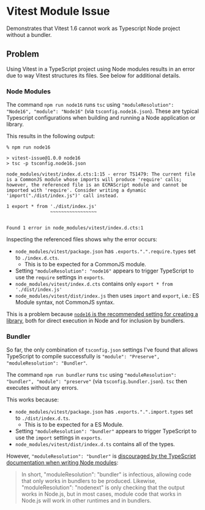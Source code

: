 # Vitest Module Issue

Demonstrates that Vitest 1.6 cannot work as Typescript Node project without a bundler.

## Problem

Using Vitest in a TypeScript project using Node modules results in an error due to way Vitest structures its files. See below for additional details.

### Node Modules

The command `npm run node16` runs `tsc` using `"moduleResolution": "Node16", "module": "Node16"` (via `tsconfig.node16.json`).
These are typical Typescript configurations when building and running a Node application or library.

This results in the following output:

```
% npm run node16

> vitest-issue@1.0.0 node16
> tsc -p tsconfig.node16.json

node_modules/vitest/index.d.cts:1:15 - error TS1479: The current file is a CommonJS module whose imports will produce 'require' calls; however, the referenced file is an ECMAScript module and cannot be imported with 'require'. Consider writing a dynamic 'import("./dist/index.js")' call instead.

1 export * from './dist/index.js'
                ~~~~~~~~~~~~~~~~~


Found 1 error in node_modules/vitest/index.d.cts:1
```

Inspecting the referenced files shows why the error occurs:
* `node_modules/vitest/package.json` has `.exports.".".require.types` set to `./index.d.cts`.
  * This is to be expected for a CommonJS module.
* Setting `"moduleResolution": "node16"` appears to trigger TypeScript to use the `require` settings in `exports`.
* `node_modules/vitest/index.d.cts` contains only `export * from './dist/index.js'`
* `node_modules/vitest/dist/index.js` then uses `import` and `export`, i.e.: ES Module syntax, not CommonJS syntax.

This is a problem because [`node16` is the recommended setting for creating a library](https://www.typescriptlang.org/docs/handbook/modules/guides/choosing-compiler-options.html#im-writing-a-library), both for direct execution in Node and for inclusion by bundlers.

### Bundler

So far, the only combination of `tsconfig.json` settings I've found that allows TypeScript to compile successfully is `"module": "Preserve", "moduleResolution": "Bundler"`.

The command `npm run bundler` runs `tsc` using `"moduleResolution": "bundler", "module": "preserve"` (via `tsconfig.bundler.json`). `tsc` then executes without any errors.

This works because:
* `node_modules/vitest/package.json` has `.exports.".".import.types` set to `./dist/index.d.ts`.
  * This is to be expected for a ES Module.
* Setting `"moduleResolution": "bundler"` appears to trigger TypeScript to use the `import` settings in `exports`.
* `node_modules/vitest/dist/index.d.ts` contains all of the types.

However, `"moduleResolution": "bundler"` is [discouraged by the TypeScript documentation when writing Node modules](https://www.typescriptlang.org/docs/handbook/modules/guides/choosing-compiler-options.html#im-writing-a-library):

> In short, "moduleResolution": "bundler" is infectious, allowing code that only works in bundlers to be produced. Likewise, "moduleResolution": "nodenext" is only checking that the output works in Node.js, but in most cases, module code that works in Node.js will work in other runtimes and in bundlers.
